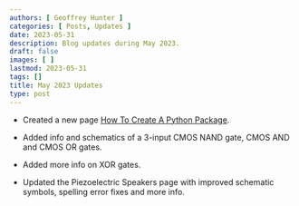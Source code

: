 ```yaml
---
authors: [ Geoffrey Hunter ]
categories: [ Posts, Updates ]
date: 2023-05-31
description: Blog updates during May 2023.
draft: false
images: [ ]
lastmod: 2023-05-31
tags: []
title: May 2023 Updates
type: post
---
```


* Created a new page [How To Create A Python Package](/programming/languages/python/how-to-create-a-python-package/).

* Added info and schematics of a 3-input CMOS NAND gate, CMOS AND and CMOS OR gates.

* Added more info on XOR gates.

* Updated the Piezoelectric Speakers page with improved schematic symbols, spelling error fixes and more info.
